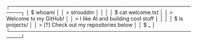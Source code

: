 ┌─────────────────────────────────────────────────────┐
│ $ whoami                                            │
│ > strouddm                                          │
│                                                     │
│ $ cat welcome.txt                                   │
│ > Welcome to my GitHub!                             │
│ > I like AI and building cool stuff                 │
│                                                     │
│ $ ls projects/                                      │
│ > [?] Check out my repositories below               │
│ $ _                                                 │
└─────────────────────────────────────────────────────┘
